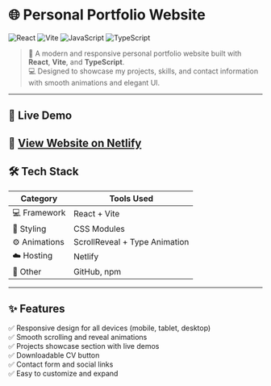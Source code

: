 # 🌐 Personal Portfolio Website  

![React](https://img.shields.io/badge/React-20232A?style=for-the-badge&logo=react&logoColor=61DAFB)
![Vite](https://img.shields.io/badge/Vite-646CFF?style=for-the-badge&logo=vite&logoColor=white)
![JavaScript](https://img.shields.io/badge/JavaScript-F7E018?style=for-the-badge&logo=javascript&logoColor=black)
![TypeScript](https://img.shields.io/badge/TypeScript-3178C6?style=for-the-badge&logo=typescript&logoColor=white)

> 🎨 A modern and responsive personal portfolio website built with **React**, **Vite**, and **TypeScript**.  
> 💻 Designed to showcase my projects, skills, and contact information with smooth animations and elegant UI.

---

## 🚀 Live Demo
🔗 **[View Website on Netlify](https://personalwebsiteportfolioo.netlify.app/)**  
---


## 🛠️ Tech Stack

| Category | Tools Used |
|-----------|-------------|
| 💻 Framework | React + Vite |
| 🎨 Styling | CSS Modules |
| ⚙️ Animations | ScrollReveal + Type Animation |
| ☁️ Hosting | Netlify |
| 🧩 Other | GitHub, npm |

---

## ✨ Features

✅ Responsive design for all devices (mobile, tablet, desktop)  
✅ Smooth scrolling and reveal animations  
✅ Projects showcase section with live demos  
✅ Downloadable CV button  
✅ Contact form and social links  
✅ Easy to customize and expand  


